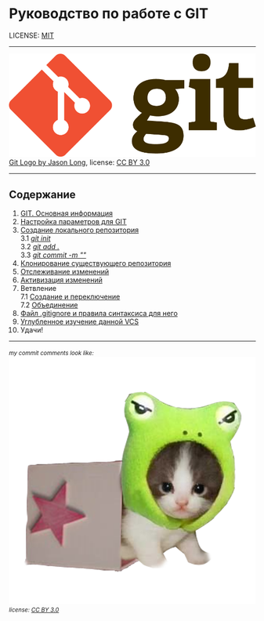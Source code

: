 # **Руководство по работе с GIT**

LICENSE: [MIT](./license.md)

---

![GIT-Logo](./Git-Logo-2Color.png)
[Git Logo by Jason Long](https://git-scm.com/downloads/logos), license: [CC BY 3.0](https://creativecommons.org/licenses/by/3.0/)

---
## Содержание
1. [GIT. Основная информация](./1.md)
2. [Настройка параметров для GIT](./2.md)
3. [Создание локального репозитория](./3.md)   
   3.1 [*git init*](./3.1.md)   
   3.2 [*git add .*](./3.2.md)   
   3.3 [*git commit -m ""*](./3.3.md)  
4. [Клонирование существующего репозитория](./4.md)
5. [Отслеживание изменений](./5.md)
6. [Активизация изменений](./6.md)
7. Ветвление  
   7.1 [Создание и переключение](./7.1.md)   
   7.2 [Объединение](./7.2.md)   
8. [Файл .gitignore и правила синтаксиса для него](./8.md)
9. [Углубленное изучение данной VCS](https://git-scm.com/book/ru/v2)
10. Удачи!
---
*<small>my commit comments look like:</small>* 
![Котик](./klipartz.com.png)  
*<small>license: [CC BY 3.0](https://creativecommons.org/licenses/by/3.0/)</small>*